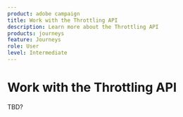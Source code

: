 ```yaml
---
product: adobe campaign
title: Work with the Throttling API
description: Learn more about the Throttling API
products: journeys
feature: Journeys
role: User
level: Intermediate
---
```

# Work with the Throttling API

TBD?
